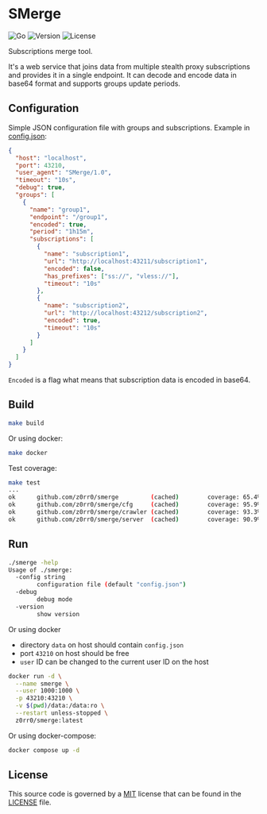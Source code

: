 # SMerge

![Go](https://github.com/z0rr0/smerge/workflows/Go/badge.svg)
![Version](https://img.shields.io/github/tag/z0rr0/smerge.svg)
![License](https://img.shields.io/github/license/z0rr0/smerge.svg)

Subscriptions merge tool.

It's a web service that joins data from multiple stealth proxy subscriptions and provides it in a single endpoint.
It can decode and encode data in base64 format and supports groups update periods.

## Configuration

Simple JSON configuration file with groups and subscriptions.
Example in [config.json](https://github.com/z0rr0/smerge/blob/main/config.json):

```json
{
  "host": "localhost",
  "port": 43210,
  "user_agent": "SMerge/1.0",
  "timeout": "10s",
  "debug": true,
  "groups": [
    {
      "name": "group1",
      "endpoint": "/group1",
      "encoded": true,
      "period": "1h15m",
      "subscriptions": [
        {
          "name": "subscription1",
          "url": "http://localhost:43211/subscription1",
          "encoded": false,
          "has_prefixes": ["ss://", "vless://"],
          "timeout": "10s"
        },
        {
          "name": "subscription2",
          "url": "http://localhost:43212/subscription2",
          "encoded": true,
          "timeout": "10s"
        }
      ]
    }
  ]
}

```

`Encoded` is a flag what means that subscription data is encoded in base64.

## Build

```bash
make build
```

Or using docker:

```bash
make docker
```

Test coverage:

```bash
make test
...
ok      github.com/z0rr0/smerge         (cached)        coverage: 65.4% of statements
ok      github.com/z0rr0/smerge/cfg     (cached)        coverage: 95.9% of statements
ok      github.com/z0rr0/smerge/crawler (cached)        coverage: 93.3% of statements
ok      github.com/z0rr0/smerge/server  (cached)        coverage: 90.9% of statements
```

## Run

```bash
./smerge -help
Usage of ./smerge:
  -config string
        configuration file (default "config.json")
  -debug
        debug mode
  -version
        show version
```

Or using docker

- directory `data` on host should contain `config.json`
- port `43210` on host should be free
- `user` ID can be changed to the current user ID on the host

```bash
docker run -d \
  --name smerge \
  --user 1000:1000 \
  -p 43210:43210 \
  -v $(pwd)/data:/data:ro \
  --restart unless-stopped \
  z0rr0/smerge:latest
```

Or using docker-compose:

```bash
docker compose up -d
```

## License

This source code is governed by a [MIT](https://opensource.org/license/MIT)
license that can be found in the [LICENSE](https://github.com/z0rr0/smerge/blob/main/LICENSE) file.
